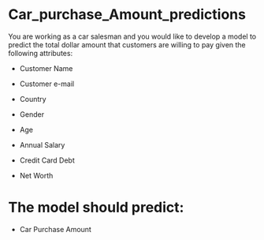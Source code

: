 # Car_purchase_Amount_predictions
You are working as a car salesman and you would like to develop a model to predict the total dollar amount that customers are willing to pay given the following attributes:

- Customer Name

- Customer e-mail

- Country

- Gender

- Age

- Annual Salary 

- Credit Card Debt 

- Net Worth 


# The model should predict: 

- Car Purchase Amount 
